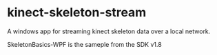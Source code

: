 # kinect-skeleton-stream
A windows app for streaming kinect skeleton data over a local network.

SkeletonBasics-WPF is the sameple from the SDK v1.8
